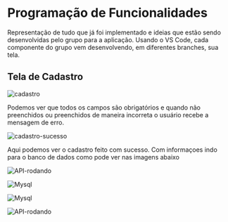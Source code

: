# Programação de Funcionalidades
Representação de tudo que já foi implementado e ideias que estão sendo desenvolvidas pelo grupo para a aplicação. Usando o VS Code, cada componente do grupo vem desenvolvendo, em diferentes branches, sua tela.

## Tela de Cadastro

![cadastro](https://user-images.githubusercontent.com/103579574/236703168-28207bbb-2cd7-4edb-adfb-e15c156c0c7e.gif)

Podemos ver que todos os campos são obrigatórios e quando não preenchidos ou preenchidos de maneira incorreta o usuário recebe a mensagem de erro.

![cadastro-sucesso](https://user-images.githubusercontent.com/103579574/236703755-f85fdeff-33ef-404d-994a-06341f94d44d.gif)

Aqui podemos ver o cadastro feito com sucesso. Com informaçoes indo para o banco de dados como pode ver nas imagens abaixo

![API-rodando](https://user-images.githubusercontent.com/103579574/236703827-89fc75a1-0a2c-4fda-b3c7-634b03150e2e.png)

![Mysql](https://user-images.githubusercontent.com/103579574/236703863-fffa1b8a-1d76-48e5-a26f-2b4b4043d3eb.png)

![Mysql](https://user-images.githubusercontent.com/103579574/236705344-20680e1e-659d-4d76-83fd-6df92564770a.png)

![API-rodando](https://user-images.githubusercontent.com/103579574/236705347-889317bc-6064-4298-aade-1273abc579e2.png)


